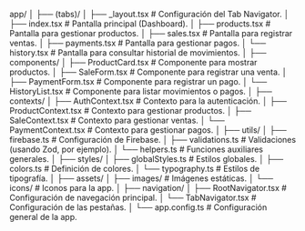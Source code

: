app/
│
├── (tabs)/
│   ├── _layout.tsx        # Configuración del Tab Navigator.
│   ├── index.tsx          # Pantalla principal (Dashboard).
│   ├── products.tsx       # Pantalla para gestionar productos.
│   ├── sales.tsx          # Pantalla para registrar ventas.
│   ├── payments.tsx       # Pantalla para gestionar pagos.
│   └── history.tsx        # Pantalla para consultar historial de movimientos.
│
├── components/
│   ├── ProductCard.tsx    # Componente para mostrar productos.
│   ├── SaleForm.tsx       # Componente para registrar una venta.
│   ├── PaymentForm.tsx    # Componente para registrar un pago.
│   └── HistoryList.tsx    # Componente para listar movimientos o pagos.
│
├── contexts/
│   ├── AuthContext.tsx    # Contexto para la autenticación.
│   ├── ProductContext.tsx # Contexto para gestionar productos.
│   ├── SaleContext.tsx    # Contexto para gestionar ventas.
│   └── PaymentContext.tsx # Contexto para gestionar pagos.
│
├── utils/
│   ├── firebase.ts        # Configuración de Firebase.
│   ├── validations.ts     # Validaciones (usando Zod, por ejemplo).
│   └── helpers.ts         # Funciones auxiliares generales.
│
├── styles/
│   ├── globalStyles.ts    # Estilos globales.
│   ├── colors.ts          # Definición de colores.
│   └── typography.ts      # Estilos de tipografía.
│
├── assets/
│   ├── images/            # Imágenes estáticas.
│   └── icons/             # Iconos para la app.
│
├── navigation/
│   ├── RootNavigator.tsx  # Configuración de navegación principal.
│   └── TabNavigator.tsx   # Configuración de las pestañas.
│
└── app.config.ts          # Configuración general de la app.
